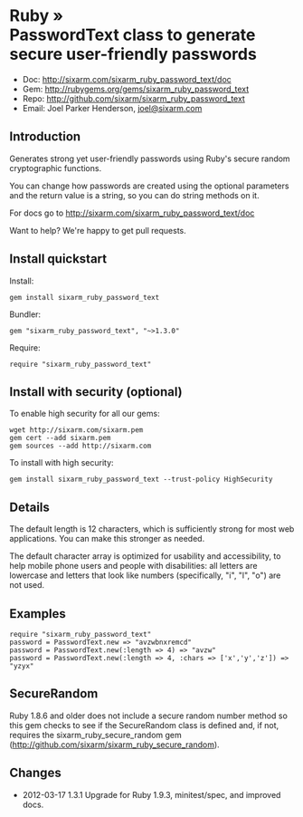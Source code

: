 # Ruby » <br> PasswordText class to generate secure user-friendly passwords

* Doc: <http://sixarm.com/sixarm_ruby_password_text/doc>
* Gem: <http://rubygems.org/gems/sixarm_ruby_password_text>
* Repo: <http://github.com/sixarm/sixarm_ruby_password_text>
* Email: Joel Parker Henderson, <joel@sixarm.com>


## Introduction

Generates strong yet user-friendly passwords using Ruby's secure random cryptographic functions.

You can change how passwords are created using the optional parameters and the return value is a string, so you can do string methods on it.

For docs go to <http://sixarm.com/sixarm_ruby_password_text/doc>

Want to help? We're happy to get pull requests.


## Install quickstart

Install:

    gem install sixarm_ruby_password_text

Bundler:

    gem "sixarm_ruby_password_text", "~>1.3.0"

Require:

    require "sixarm_ruby_password_text"


## Install with security (optional)

To enable high security for all our gems:

    wget http://sixarm.com/sixarm.pem
    gem cert --add sixarm.pem
    gem sources --add http://sixarm.com

To install with high security:

    gem install sixarm_ruby_password_text --trust-policy HighSecurity


## Details

The default length is 12 characters, which is sufficiently strong for most web applications. You can make this stronger as needed.

The default character array is optimized for usability and accessibility, to help mobile phone users and people with disabilities: all letters are lowercase and letters that look like numbers (specifically, "i", "l", "o") are not used.


## Examples

    require "sixarm_ruby_password_text"
    password = PasswordText.new => "avzwbnxremcd"
    password = PasswordText.new(:length => 4) => "avzw"
    password = PasswordText.new(:length => 4, :chars => ['x','y','z']) => "yzyx"


## SecureRandom

Ruby 1.8.6 and older does not include a secure random number method so this gem checks to see if the SecureRandom class is defined and, if not, requires the sixarm_ruby_secure_random gem (http://github.com/sixarm/sixarm_ruby_secure_random).


## Changes

* 2012-03-17 1.3.1 Upgrade for Ruby 1.9.3, minitest/spec, and improved docs.
